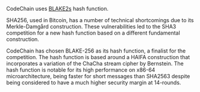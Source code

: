 CodeChain uses [BLAKE2s](https://blake2.net/) hash function.

SHA256, used in Bitcoin, has a number of technical shortcomings due to its Merkle-Damgård construction. These vulnerabilities led to the SHA3 competition for a new hash function based on a different fundamental construction.

CodeChain has chosen BLAKE-256 as its hash function, a finalist for the competition. The hash function is based around a HAIFA construction that incorporates a variation of the ChaCha stream cipher by Bernstein. The hash function is notable for its high performance on x86-64 microarchitecture, being faster for short messages than SHA2563 despite being considered to have a much higher security margin at 14-rounds.
